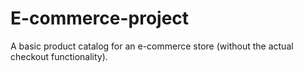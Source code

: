 # E-commerce-project
A basic product catalog for an e-commerce store (without the actual checkout functionality).
